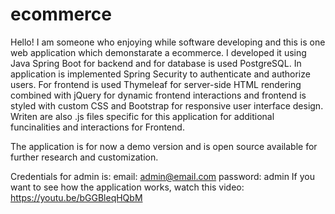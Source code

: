 # ecommerce

Hello! I am someone who enjoying while software developing and this is one web application which demonstarate a ecommerce.
I developed it using Java Spring Boot for backend and for database is used PostgreSQL.
In application is implemented Spring Security to authenticate and authorize users.
For frontend is used Thymeleaf for server-side HTML rendering 
combined with jQuery for dynamic frontend interactions and frontend is styled with custom CSS and Bootstrap for responsive user interface design.
Writen are also .js files specific for this application for additional funcinalities and interactions for Frontend.

The application is for now a demo version and is open source available for further research and customization.

Credentials for admin is:
email: admin@email.com
password: admin
If you want to see how the application works, watch this video: https://youtu.be/bGGBleqHQbM
